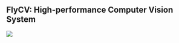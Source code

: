 ## FlyCV: High-performance Computer Vision System

<img src="https://img.shields.io/hexpm/l/apa" />
